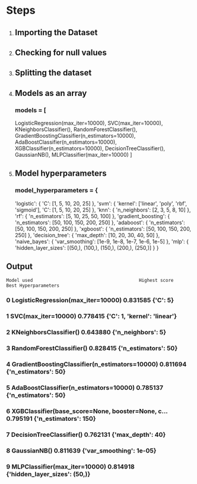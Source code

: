 # Steps
1. ## Importing the Dataset
2. ## Checking for null values
3. ## Splitting the dataset
4. ## Models as an array
   ### models = [
    LogisticRegression(max_iter=10000),
    SVC(max_iter=10000),
    KNeighborsClassifier(),
    RandomForestClassifier(),
    GradientBoostingClassifier(n_estimators=10000),
    AdaBoostClassifier(n_estimators=10000),
    XGBClassifier(n_estimators=10000),
    DecisionTreeClassifier(),
    GaussianNB(),
    MLPClassifier(max_iter=10000)
]
5. ## Model hyperparameters
   ### model_hyperparameters = {
    'logistic': {
        'C': [1, 5, 10, 20, 25]
    },
    'svm': {
        'kernel': ['linear', 'poly', 'rbf', 'sigmoid'],
        'C': [1, 5, 10, 20, 25]
    },
    'knn': {
        'n_neighbors': [2, 3, 5, 8, 10]
    },
    'rf': {
        'n_estimators': [5, 10, 25, 50, 100]
    },
    'gradient_boosting': {
        'n_estimators': [50, 100, 150, 200, 250]
    },
    'adaboost': {
        'n_estimators': [50, 100, 150, 200, 250]
    },
    'xgboost': {
        'n_estimators': [50, 100, 150, 200, 250]
    },
    'decision_tree': {
        'max_depth': [10, 20, 30, 40, 50]
    },
    'naive_bayes': {
        'var_smoothing': [1e-9, 1e-8, 1e-7, 1e-6, 1e-5]
    },
    'mlp': {
        'hidden_layer_sizes': [(50,), (100,), (150,), (200,), (250,)]
    }
}
 ## Output
 
	Model used                        	              Highest score	    Best Hyperparameters
### 0	LogisticRegression(max_iter=10000)	              0.831585	        {'C': 5}
### 1	SVC(max_iter=10000)                                   0.778415	        {'C': 1, 'kernel': 'linear'}
### 2	KNeighborsClassifier()                        	      0.643880	        {'n_neighbors': 5}
### 3	RandomForestClassifier()          	              0.828415	        {'n_estimators': 50}
### 4	GradientBoostingClassifier(n_estimators=10000)	      0.811694	        {'n_estimators': 50}
### 5	AdaBoostClassifier(n_estimators=10000)	              0.785137	        {'n_estimators': 50}
### 6	XGBClassifier(base_score=None, booster=None, c...     0.795191	        {'n_estimators': 150}
### 7	DecisionTreeClassifier()	                      0.762131	        {'max_depth': 40}
### 8	GaussianNB()	                                      0.811639	        {'var_smoothing': 1e-05}
### 9	MLPClassifier(max_iter=10000)	                      0.814918	        {'hidden_layer_sizes': (50,)}




